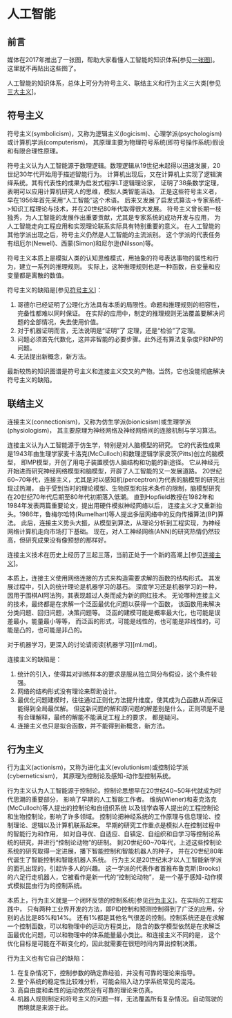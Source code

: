 ﻿<!--
  Copyright (c) 2017, Xin YUAN, courses of Zhejiang University
  All rights reserved.

  This program is free software; you can redistribute it and/or
  modify it under the terms of the 2-Clause BSD License.

  Author contact information:
    yxxinyuan@zju.edu.cn
-->

# 人工智能

## 前言

媒体在2017年推出了一张图，帮助大家看懂人工智能的知识体系[参见[一张图][AITU-20170801]]。
这里就不再贴出这些图了。

人工智能的知识体系，总体上可分为符号主义、联结主义和行为主义三大类[参见[三大主义][ZY-20161026]]。

## 符号主义

符号主义(symbolicism)，又称为逻辑主义(logicism)、心理学派(psychologism)或计算机学派(computerism)，
其原理主要为物理符号系统(即符号操作系统)假设和有限合理性原理。

符号主义认为人工智能源于数理逻辑。数理逻辑从19世纪末起得以迅速发展，20世纪30年代开始用于描述智能行为。
计算机出现后，又在计算机上实现了逻辑演绎系统。其有代表性的成果为启发式程序LT逻辑理论家，
证明了38条数学定理，表明可以应用计算机研究人的思维，模拟人类智能活动。
正是这些符号主义者，早在1956年首先采用“人工智能”这个术语。
后来又发展了启发式算法->专家系统->知识工程理论与技术，并在20世纪80年代取得很大发展。
符号主义曾长期一枝独秀，为人工智能的发展作出重要贡献，尤其是专家系统的成功开发与应用，
为人工智能走向工程应用和实现理论联系实际具有特别重要的意义。
在人工智能的其他学派出现之后，符号主义仍然是人工智能的主流派别。
这个学派的代表任务有纽厄尔(Newell)、西蒙(Simon)和尼尔逊(Nilsson)等。

符号主义本质上是模拟人类的认知思维模式，用抽象的符号表达事物的属性和行为，建立一系列的推理规则。
实际上，这种推理规则也是一种函数，自变量和应变量都是离散的数值。

符号主义的缺陷是[参见[符号主义][FH-20170717]]：

1. 哥德尔已经证明了公理化方法具有本质的局限性。命题和推理规则的相容性，完备性都难以同时保证。
在实际的应用中，制定的推理规则无法覆盖要解决问题的全部情况，失去使用价值。
1. 对于机器证明而言，无法说明是“证明”了 定理，还是“检验”了定理。
1. 问题必须首先代数化，这并非智能的必要步骤。此外还有算法复杂度P和NP的问题。
1. 无法提出新概念，新方法。

最新较热的知识图谱是符号主义和连接主义交叉的产物。当然，它也没能彻底解决符号主义的缺陷。

## 联结主义

连接主义(connectionism)，又称为仿生学派(bionicsism)或生理学派(physiologism)，
其主要原理为神经网络及神经网络间的连接机制与学习算法。

连接主义认为人工智能源于仿生学，特别是对人脑模型的研究。
它的代表性成果是1943年由生理学家麦卡洛克(McCulloch)和数理逻辑学家皮茨(Pitts)创立的脑模型，
即MP模型，开创了用电子装置模仿人脑结构和功能的新途径。
它从神经元开始进而研究神经网络模型和脑模型，开辟了人工智能的又一发展道路。
20世纪60~70年代，连接主义，尤其是对以感知机(perceptron)为代表的脑模型的研究出现过热潮，
由于受到当时的理论模型、生物原型和技术条件的限制，脑模型研究在20世纪70年代后期至80年代初期落入低潮。
直到Hopfield教授在1982年和1984年发表两篇重要论文，提出用硬件模拟神经网络以后，
连接主义才又重新抬头。1986年，鲁梅尔哈特(Rumelhart)等人提出多层网络中的反向传播算法(BP)算法。
此后，连接主义势头大振，从模型到算法，从理论分析到工程实现，为神经网络计算机走向市场打下基础。
现在，对人工神经网络(ANN)的研究热情仍然较高，但研究成果没有像预想的那样好。

连接主义技术在历史上经历了三起三落，当前正处于一个新的高潮上[参见[连接主义][LJ-20170628]]。

本质上，连接主义使用网络连接的方式来构造需要求解的函数的结构形式。
其发展过程中，引入的统计理论是机器学习的基石。
深度学习还是机器学习的一种，因用于围棋AI阿法狗，其表现超过人类而成为新的网红技术。
无论哪种连接主义的技术，最终都是在求解一个泛函最优化问题以获得一个函数，
该函数用来解决分类问题、回归问题，决策问题等。
泛函的建模可能是概率最大化，也可能是误差最小，能量最小等等，
而泛函的形式，可能是线性的，也可能是非线性的，可能是凸的，也可能是非凸的。

对于机器学习，更深入的讨论请阅读[机器学习][ml.md]。

连接主义的缺陷是：

1. 统计的引入，使得其对训练样本的要求是服从独立同分布假设，这个条件较强。
1. 网络的结构形式没有理论来帮助设计。
1. 最优化问题建模时，往往通过正则化方法提升维度，使其成为凸函数从而保证能得到全局最优解。
但这新问题的解和原问题的解差别是什么，正则项是不是有合理解释，最终的解能不能满足工程上的要求，
都是疑问。
1. 连接主义也只是拟合函数，并不能得到新概念，新方法。

## 行为主义

行为主义(actionism)，又称为进化主义(evolutionism)或控制论学派(cyberneticsism)，
其原理为控制论及感知-动作型控制系统。

行为主义认为人工智能源于控制论。控制论思想早在20世纪40\~50年代就成为时代思潮的重要部分，
影响了早期的人工智能工作者。
维纳(Wiener)和麦克洛克(McCulloch)等人提出的控制论和自组织系统
以及钱学森等人提出的工程控制论和生物控制论，影响了许多领域。
控制论把神经系统的工作原理与信息理论、控制理论、逻辑以及计算机联系起来。
早期的研究工作重点是模拟人在控制过程中的智能行为和作用，
如对自寻优、自适应、自镇定、自组织和自学习等控制论系统的研究，并进行“控制论动物”的研制。
到20世纪60\~70年代，上述这些控制论系统的研究取得一定进展，播下智能控制和智能机器人的种子，
并在20世纪80年代诞生了智能控制和智能机器人系统。
行为主义是20世纪末才以人工智能新学派的面孔出现的，引起许多人的兴趣。
这一学派的代表作者首推布鲁克斯(Brooks)的六足行走机器人，它被看作是新一代的“控制论动物”，
是一个基于感知-动作模式模拟昆虫行为的控制系统。

本质上，行为主义就是一个闭环反馈的控制系统[参见[行为主义][XW-20170628]]。在实际的工程实践中，
只有两种工业界开发的方法，即PID控制和预测控制得到了广泛的应用，分别的占比是85%和14%。
还有1%都是其他名气很差的控制。控制系统还是在求解一个控制函数，可以和物理中的运动方程类比，
隐含的数学模型依然是在求解泛函最优化问题，可以和物理中的体系能量最小类比。和连接主义不同的是，
这个优化目标是可能在不断变化的，因此就需要在很短时间内算出控制决策。

行为主义也有它自己的缺陷：

1. 在复杂情况下，控制参数的确定靠经验，并没有可靠的理论来指导。
1. 整个系统的稳定性比较难分析，可能会陷入动力学系统常见的混沌。
1. 高自由度和柔性的运动依然没有可靠的理论来仿真。
1. 机器人规则制定和符号主义的问题一样，无法覆盖所有复杂情况。自动驾驶的困境就是来源于此。

[AITU-20170801]: http://www.sohu.com/a/161327614_236505 "一张图"
[ZY-20161026]: https://blog.csdn.net/u011531010/article/details/52935348 "三大主义"
[FH-20170717]: http://www.sohu.com/a/157710445_466950 "符号主义"
[LJ-20170628]: http://blog.sina.com/s/blog_a30c17f30102x63x.html "连接主义"
[XW-20170628]: http://blog.sina.com.cn/s/blog_a30c17f30102x640.html "行为主义"
